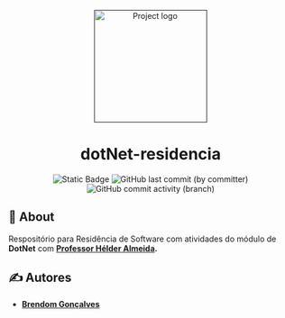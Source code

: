 <p align="center">
  <a href="" rel="noopener">
 <img width=200px height=200px src="https://upload.wikimedia.org/wikipedia/commons/7/7d/Microsoft_.NET_logo.svg" alt="Project logo"></a>
</p>

<h1 align="center">dotNet-residencia</h1>

<div align="center">

![Static Badge](https://img.shields.io/badge/Language-C%23-blue)
![GitHub last commit (by committer)](https://img.shields.io/github/last-commit/BrendomGoncalves/dotNet-residencia)
![GitHub commit activity (branch)](https://img.shields.io/github/commit-activity/t/BrendomGoncalves/dotNet-residencia)


</div>

## 🧐 About <a name = "about"></a>

Respositório para Residência de Software com atividades do módulo de <b>DotNet</b> com <b><a href="https://github.com/hcalmeida-uesc">Professor Hélder Almeida</a>.

## ✍️ Autores

- [Brendom Gonçalves](https://github.com/BrendomGoncalves)
